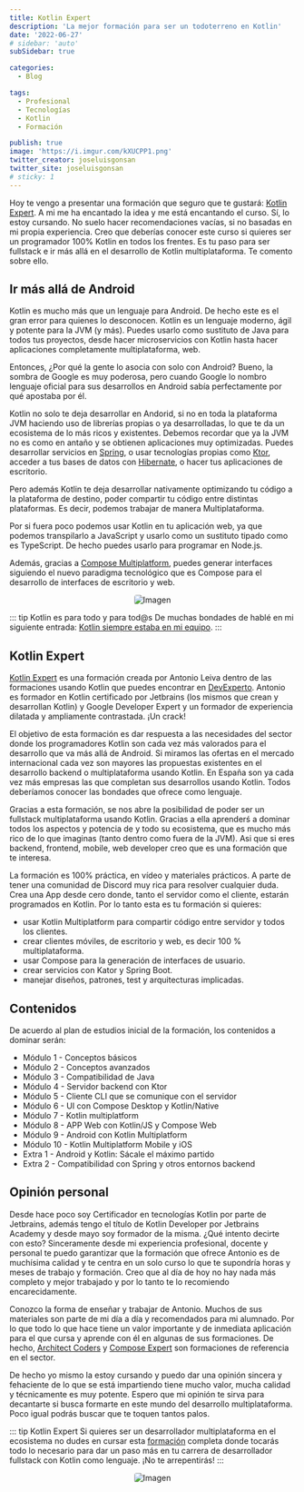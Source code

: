 ```yaml
---
title: Kotlin Expert
description: 'La mejor formación para ser un todoterreno en Kotlin'
date: '2022-06-27'
# sidebar: 'auto'
subSidebar: true

categories:
  - Blog

tags:
  - Profesional
  - Tecnologías
  - Kotlin
  - Formación

publish: true
image: 'https://i.imgur.com/kXUCPP1.png'
twitter_creator: joseluisgonsan
twitter_site: joseluisgonsan
# sticky: 1
---
```

Hoy te vengo a presentar una formación que seguro que te gustará: [Kotlin Expert](https://kotlinexpert.com/). A mi me ha encantado la idea y me está encantando el curso. Sí, lo estoy cursando. No suelo hacer recomendaciones vacías, si no basadas en mi propia experiencia. Creo que deberías conocer este curso si quieres ser un programador 100% Kotlin en todos los frentes. Es tu paso para ser fullstack e ir más allá en el desarrollo de Kotlin multiplataforma. Te comento sobre ello.

<!-- more -->

## Ir más allá de Android
Kotlin es mucho más que un lenguaje para Android. De hecho este es el gran error para quienes lo desconocen. Kotlin es un lenguaje moderno, ágil y potente para la JVM (y más). Puedes usarlo como sustituto de Java para todos tus proyectos, desde hacer microservicios con Kotlin hasta hacer aplicaciones completamente multiplataforma, web.

Entonces, ¿Por qué la gente lo asocia con solo con Android? Bueno, la sombra de Google es muy poderosa, pero cuando Google lo nombro lenguaje oficial para sus desarrollos en Android sabía perfectamente por qué apostaba por él.

Kotlin no solo te deja desarrollar en Andorid, si no en toda la plataforma JVM haciendo uso de librerías propias o ya desarrolladas, lo que te da un ecosistema de lo más ricos y existentes. Debemos recordar que ya la JVM no es como en antaño y se obtienen aplicaciones muy optimizadas. Puedes desarrollar servicios en [Spring](https://spring.io/guides/tutorials/spring-boot-kotlin/), o usar tecnologías propias como [Ktor](https://ktor.io/), acceder a tus bases de datos con [Hibernate](https://www.baeldung.com/kotlin/jpa), o hacer tus aplicaciones de escritorio.

Pero además Kotlin te deja desarrollar nativamente optimizando tu código a la plataforma de destino, poder compartir tu código entre distintas plataformas. Es decir, podemos trabajar de manera Multiplataforma.

Por si fuera poco podemos usar Kotlin en tu aplicación web, ya que podemos transpilarlo a JavaScript y usarlo como un sustituto tipado como es TypeScript. De hecho puedes usarlo para programar en Node.js.

Además, gracias a [Compose Multiplatform](https://www.jetbrains.com/es-es/lp/compose-mpp/), puedes generar interfaces siguiendo el nuevo paradigma tecnológico que es Compose para el desarrollo de interfaces de escritorio y web.

<p style="text-align:center;">
<img loading="lazy" style="border-radius: 0.25rem;"
  src="https://miro.medium.com/max/1400/0*2ANzcAioIwSfyNep.png"
  alt="Imagen">
</p>

::: tip  <span class="iconify" data-icon="logos:kotlin-icon"></span> Kotlin es para todo y para tod@s
De muchas bondades de <span class="iconify" data-icon="logos:kotlin"></span> hablé en mi siguiente entrada: [Kotlin siempre estaba en mi equipo](../2021/2021-11-28-kotlin-en-mi-equipo.md).
:::

## Kotlin Expert
[Kotlin Expert](https://kotlinexpert.com/) es una formación creada por Antonio Leiva dentro de las formaciones usando Kotlin que puedes encontrar en [DevExperto](https://devexperto.com/). Antonio es formador en Kotlin certificado por Jetbrains (los mismos que crean y desarrollan Kotlin) y Google Developer Expert y un formador de experiencia dilatada y ampliamente contrastada. ¡Un crack!

El objetivo de esta formación es dar respuesta a las necesidades del sector donde los programadores Kotlin son cada vez más valorados para el desarrollo que va más allá de Android. Si miramos las ofertas en el mercado internacional cada vez son mayores las propuestas existentes en el desarrollo backend o multiplataforma usando Kotlin. En España son ya cada vez más empresas las que completan sus desarrollos usando Kotlin. Todos deberíamos conocer las bondades que ofrece como lenguaje.

Gracias a esta formación, se nos abre la posibilidad de poder ser un fullstack multiplataforma usando Kotlin. Gracias a ella aprenderś a dominar todos los aspectos y potencia de <span class="iconify" data-icon="logos:kotlin"></span> y todo su ecosistema, que es mucho más rico de lo que imaginas (tanto dentro como fuera de la JVM). Asi que si eres backend, frontend, mobile, web developer creo que es una formación que te interesa.

La formación es 100% práctica, en vídeo y materiales prácticos. A parte de tener una comunidad de Discord muy rica para resolver cualquier duda.
Crea una App desde cero donde, tanto el servidor como el cliente, estarán programados en Kotlin. Por lo tanto esta es tu formación si quieres:
- usar Kotlin Multiplatform para compartir código entre servidor y todos los clientes.
- crear clientes móviles, de escritorio y web, es decir 100 % multiplataforma.
- usar Compose para la generación de interfaces de usuario.
- crear servicios con Kator y Spring Boot.
- manejar diseños, patrones, test y arquitecturas implicadas.

## Contenidos
De acuerdo al plan de estudios inicial de la formación, los contenidos a dominar serán:
- Módulo 1 - Conceptos básicos
- Módulo 2 - Conceptos avanzados
- Módulo 3 - Compatibilidad de Java
- Módulo 4 - Servidor backend con Ktor
- Módulo 5 - Cliente CLI que se comunique con el servidor
- Módulo 6 - UI con Compose Desktop y Kotlin/Native
- Módulo 7 - Kotlin multiplatform
- Módulo 8 - APP Web con Kotlin/JS y Compose Web
- Módulo 9 - Android con Kotlin Multiplatform
- Módulo 10 - Kotlin Multiplatform Mobile y iOS
- Extra 1 - Android y Kotlin: Sácale el máximo partido
- Extra 2 - Compatibilidad con Spring y otros entornos backend

## Opinión personal
Desde hace poco soy Certificador en tecnologías Kotlin por parte de Jetbrains, además tengo el título de Kotlin Developer por Jetbrains Academy y desde mayo soy formador de la misma. ¿Qué intento decirte con esto? Sinceramente desde mi experiencia profesional, docente y personal te puedo garantizar que la formación que ofrece Antonio es de muchísima calidad y te centra en un solo curso lo que te supondría horas y meses de trabajo y formación. Creo que al día de hoy no hay nada más completo y mejor trabajado y por lo tanto te lo recomiendo encarecidamente.

Conozco la forma de enseñar y trabajar de Antonio. Muchos de sus materiales son parte de mi día a día y recomendados para mi alumnado. Por lo que todo lo que hace tiene un valor importante y de inmediata aplicación para el que cursa y aprende con él en algunas de sus formaciones. De hecho, [Architect Coders](https://architectcoders.com/) y [Compose Expert](https://compose.expert/) son formaciones de referencia en el sector.

De hecho yo mismo la estoy cursando y puedo dar una opinión sincera y fehaciente de lo que se está impartiendo tiene mucho valor, mucha calidad y técnicamente es muy potente. Espero que mi opinión te sirva para decantarte si busca formarte en este mundo del desarrollo multiplataforma. Poco igual podrás buscar que te toquen tantos palos.

::: tip  <span class="iconify" data-icon="logos:kotlin-icon"></span> Kotlin Expert
Si quieres ser un desarrollador multiplataforma en el ecosistema <span class="iconify" data-icon="logos:kotlin"></span> no dudes en cursar esta [formación](https://kotlinexpert.com/) completa donde tocarás todo lo necesario para dar un paso más en tu carrera de desarrollador fullstack con Kotlin como lenguaje. ¡No te arrepentirás!
:::

<p style="text-align:center;">
<img loading="lazy" style="border-radius: 0.25rem;"
  src="https://i.imgur.com/1CE4RoS.png"
  alt="Imagen">
</p>
